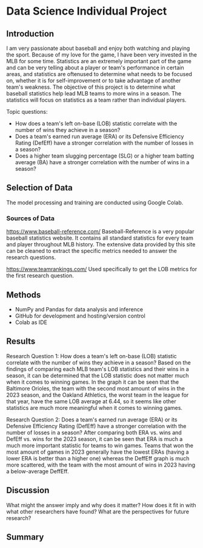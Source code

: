 # Data Science Individual Project

## Introduction
I am very passionate about baseball and enjoy both watching and playing the sport. Because of my love for the game, I have been very invested in the MLB for some time. Statistics are an extremely important part of the game and can be very telling about a player or team's performance in certain areas, and statistics are oftenused to determine what needs to be focused on, whether it is for self-improvement or to take advantage of another team's weakness. The objective of this project is to determine what baseball statistics help lead MLB teams to more wins in a season. The statistics will focus on statistics as a team rather than individual players.

Topic questions:
- How does a team's left on-base (LOB) statistic correlate with the number of wins they achieve in a season?
- Does a team's earned run average (ERA) or its Defensive Efficiency Rating (DefEff) have a stronger correlation with the number of losses in a season?
- Does a higher team slugging percentage (SLG) or a higher team batting average (BA) have a stronger correlation with the number of wins in a season?

## Selection of Data
The model processing and training are conducted using Google Colab.

### Sources of Data
https://www.baseball-reference.com/
Baseball-Reference is a very popular baseball statistics website. It contains all standard statistics for every team and player throughout MLB history. The extensive data provided by this site can be cleaned to extract the specific metrics needed to answer the research questions.

https://www.teamrankings.com/
Used specifically to get the LOB metrics for the first research question.

## Methods
- NumPy and Pandas for data analysis and inference
- GitHub for development and hosting/version control
- Colab as IDE

## Results
Research Question 1: How does a team's left on-base (LOB) statistic correlate with the number of wins they achieve in a season?
  Based on the findings of comparing each MLB team's LOB statistics and their wins in a season, it can be determined that the LOB statistic does not matter much when it comes to winning games. In the graph it can be seen that the Baltimore Orioles, the team with the second most amount of wins in the 2023 season, and the Oakland Athletics, the worst team in the league for that year, have the same LOB average at 6.44, so it seems like other statistics are much more meaningful when it comes to winning games.

Research Question 2: Does a team's earned run average (ERA) or its Defensive Efficiency Rating (DefEff) have a stronger correlation with the number of losses in a season?
  After comparing both ERA vs. wins and DefEff vs. wins for the 2023 season, it can be seen that ERA is much a much more important statistic for teams to win games. Teams that won the most amount of games in 2023 generally have the lowest ERAs (having a lower ERA is better than a higher one) whereas the DeffEff graph is much more scattered, with the team with the most amount of wins in 2023 having a below-average DeffEff.

## Discussion
What might the answer imply and why does it matter? How does it fit in with what other researchers have found? What are the perspectives for future research?

## Summary
